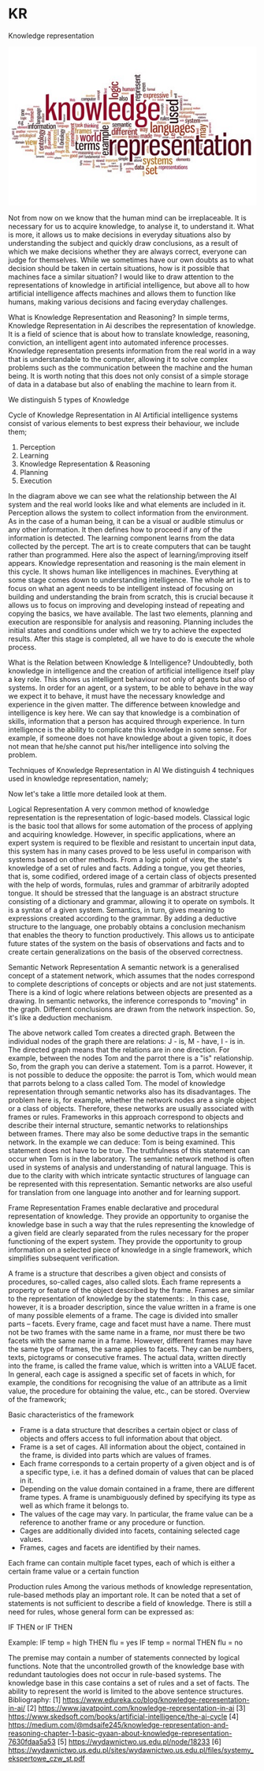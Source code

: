 # KR
Knowledge representation 

![](images/1.jpg)

Not from now on we know that the human mind can be irreplaceable. It is necessary for us to acquire knowledge, to analyse it, to understand it.  What is more, it allows us to make decisions in everyday situations also by understanding the subject and quickly draw conclusions, as a result of which we make decisions whether they are always correct, everyone can judge for themselves. 
While we sometimes have our own doubts as to what decision should be taken in certain situations, how is it possible that machines face a similar situation? 
I would like to draw attention to the representations of knowledge in artificial intelligence, but above all to how artificial intelligence affects machines and allows them to function like humans, making various decisions and facing everyday challenges.

What is Knowledge Representation and Reasoning?
In simple terms, Knowledge Representation in Ai describes the representation of knowledge. It is a field of science that is about how to translate knowledge, reasoning, conviction, an intelligent agent into automated inference processes.
Knowledge representation presents information from the real world in a way that is understandable to the computer, allowing it to solve complex problems such as the communication between the machine and the human being. It is worth noting that this does not only consist of a simple storage of data in a database but also of enabling the machine to learn from it. 

We distinguish 5 types of Knowledge

 

Cycle of Knowledge Representation in AI
Artificial intelligence systems consist of various elements to best express their behaviour, we include them;
1.	Perception
2.	Learning
3.	Knowledge Representation & Reasoning
4.	Planning
5.	Execution
 
In the diagram above we can see what the relationship between the AI system and the real world looks like and what elements are included in it.
Perception allows the system to collect information from the environment. As in the case of a human being, it can be a visual or audible stimulus or any other information. It then defines how to proceed if any of the information is detected. 
The learning component learns from the data collected by the percept. The art is to create computers that can be taught rather than programmed. Here also the aspect of learning/improving itself appears. 
Knowledge representation and reasoning is the main element in this cycle. It shows human like intelligences in machines. Everything at some stage comes down to understanding intelligence. The whole art is to focus on what an agent needs to be intelligent instead of focusing on building and understanding the brain from scratch, this is crucial because it allows us to focus on improving and developing instead of repeating and copying the basics, we have available.
The last two elements, planning and execution are responsible for analysis and reasoning. Planning includes the initial states and conditions under which we try to achieve the expected results. After this stage is completed, all we have to do is execute the whole process.

What is the Relation between Knowledge & Intelligence?
Undoubtedly, both knowledge in intelligence and the creation of artificial intelligence itself play a key role. This shows us intelligent behaviour not only of agents but also of systems. In order for an agent, or a system, to be able to behave in the way we expect it to behave, it must have the necessary knowledge and experience in the given matter.
The difference between knowledge and intelligence is key here. We can say that knowledge is a combination of skills, information that a person has acquired through experience. 
In turn intelligence is the ability to complicate this knowledge in some sense. For example, if someone does not have knowledge about a given topic, it does not mean that he/she cannot put his/her intelligence into solving the problem.

Techniques of Knowledge Representation in AI
We distinguish 4 techniques used in knowledge representation, namely;



 
Now let's take a little more detailed look at them.

Logical Representation 
A very common method of knowledge representation is the representation of logic-based models. Classical logic is the basic tool that allows for some automation of the process of applying and acquiring knowledge. However, in specific applications, where an expert system is required to be flexible and resistant to uncertain input data, this system has in many cases proved to be less useful in comparison with systems based on other methods.
From a logic point of view, the state's knowledge of a set of rules and facts. Adding a tongue, you get theories, that is, some codified, ordered image of a certain class of objects presented with the help of words, formulas, rules and grammar of arbitrarily adopted tongue. It should be stressed that the language is an abstract structure consisting of a dictionary and grammar, allowing it to operate on symbols. It is a syntax of a given system.
Semantics, in turn, gives meaning to expressions created according to the grammar. By adding a deductive structure to the language, one probably obtains a conclusion mechanism that enables the theory to function productively. This allows us to anticipate future states of the system on the basis of observations and facts and to create certain generalizations on the basis of the observed correctness.

Semantic Network Representation
A semantic network is a generalised concept of a statement network, which assumes that the nodes correspond to complete descriptions of concepts or objects and are not just statements.
There is a kind of logic where relations between objects are presented as a drawing.
In semantic networks, the inference corresponds to "moving" in the graph. Different conclusions are drawn from the network inspection. So, it's like a deduction mechanism.

 

The above network called Tom creates a directed graph. Between the individual nodes of the graph there are relations: J - is, M - have, I - is in. The directed graph means that the relations are in one direction. For example, between the nodes Tom and the parrot there is a "is" relationship. So, from the graph you can derive a statement. Tom is a parrot. However, it is not possible to deduce the opposite: the parrot is Tom, which would mean that parrots belong to a class called Tom.
The model of knowledge representation through semantic networks also has its disadvantages. The problem here is, for example, whether the network nodes are a single object or a class of objects. Therefore, these networks are usually associated with frames or rules. Frameworks in this approach correspond to objects and describe their internal structure, semantic networks to relationships between frames.
There may also be some deductive traps in the semantic network. In the example we can deduce: Tom is being examined. This statement does not have to be true. The truthfulness of this statement can occur when Tom is in the laboratory.
The semantic network method is often used in systems of analysis and understanding of natural language. This is due to the clarity with which intricate syntactic structures of language can be represented with this representation. Semantic networks are also useful for translation from one language into another and for learning support.



Frame Representation
Frames enable declarative and procedural representation of knowledge.
They provide an opportunity to organise the knowledge base in such a way that the rules representing the knowledge of a given field are clearly separated from the rules necessary for the proper functioning of the expert system.
They provide the opportunity to group information on a selected piece of knowledge in a single framework, which simplifies subsequent verification.

A frame is a structure that describes a given object and consists of procedures, so-called cages, also called slots. Each frame represents a property or feature of the object described by the frame. 
Frames are similar to the representation of knowledge by the statements: <object> <attribute> <value>. In this case, however, it is a broader description, since the value written in a frame is one of many possible elements of a frame. The cage is divided into smaller parts – facets.
Every frame, cage and facet must have a name. There must not be two frames with the same name in a frame, nor must there be two facets with the same name in a frame. 
However, different frames may have the same type of frames, the same applies to facets. They can be numbers, texts, pictograms or consecutive frames. The actual data, written directly into the frame, is called the frame value, which is written into a VALUE facet.
In general, each cage is assigned a specific set of facets in which, for example, the conditions for recognising the value of an attribute as a limit value, the procedure for obtaining the value, etc., can be stored.
Overview of the framework;
 
Basic characteristics of the framework

- Frame is a data structure that describes a certain object or class of objects and offers access to full information about that object.
- Frame is a set of cages. All information about the object, contained in the frame, is divided into parts which are values of frames.
- Each frame corresponds to a certain property of a given object and is of a specific type, i.e. it has a defined domain of values that can be placed in it.
- Depending on the value domain contained in a frame, there are different frame types. A frame is unambiguously defined by specifying its type as well as which frame it belongs to.
- The values of the cage may vary. In particular, the frame value can be a reference to another frame or any procedure or function.
- Cages are additionally divided into facets, containing selected cage values.
- Frames, cages and facets are identified by their names.

Each frame can contain multiple facet types, each of which is either a certain frame value or a certain function

Production rules
Among the various methods of knowledge representation, rule-based methods play an important role. It can be noted that a set of statements is not sufficient to describe a field of knowledge. There is still a need for rules, whose general form can be expressed as:

IF <condition> THEN <conclusion>
or
IF <condition> THEN <action>

Example:
IF temp = high THEN flu = yes
IF temp = normal THEN flu = no

The premise may contain a number of statements connected by logical functions. Note that the uncontrolled growth of the knowledge base with redundant tautologies does not occur in rule-based systems. The knowledge base in this case contains a set of rules and a set of facts. The ability to represent the world is limited to the above sentence structures.
Bibliography:
[1] https://www.edureka.co/blog/knowledge-representation-in-ai/
[2] https://www.javatpoint.com/knowledge-representation-in-ai
[3] https://www.skedsoft.com/books/artificial-intelligence/the-ai-cycle
[4] https://medium.com/@mdsaife245/knowledge-representation-and-reasoning-chapter-1-basic-gyaan-about-knowledge-representation-7630fdaa5a53
[5] https://wydawnictwo.us.edu.pl/node/18233
[6] https://wydawnictwo.us.edu.pl/sites/wydawnictwo.us.edu.pl/files/systemy_ekspertowe_czw_st.pdf

